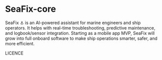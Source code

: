 # SeaFix-core
SeaFix ⚓ is an AI-powered assistant for marine engineers and ship operators. It helps with real-time troubleshooting, predictive maintenance, and logbook/sensor integration. Starting as a mobile app MVP, SeaFix will grow into full onboard software to make ship operations smarter, safer, and more efficient.

LICENCE 
